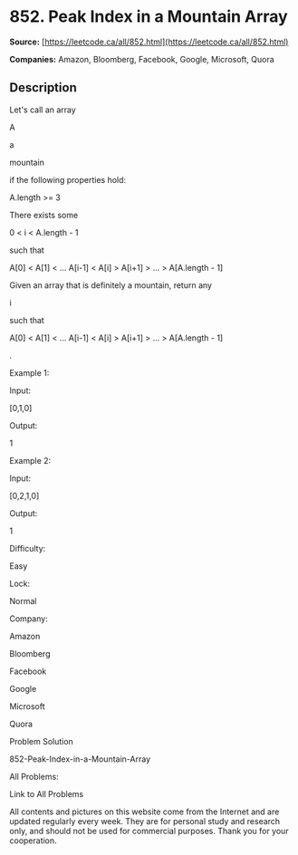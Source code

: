 # 852. Peak Index in a Mountain Array

**Source:** [https://leetcode.ca/all/852.html](https://leetcode.ca/all/852.html)

**Companies:** Amazon, Bloomberg, Facebook, Google, Microsoft, Quora

## Description

Let's call an array

A

a

mountain

if the following properties
        hold:

A.length >= 3

There exists some

0 < i < A.length - 1

such that

A[0] <
            A[1] < ... A[i-1] < A[i] > A[i+1] > ... > A[A.length - 1]

Given an array that is definitely a mountain, return any

i

such that

A[0]
        < A[1] < ... A[i-1] < A[i] > A[i+1] > ... > A[A.length - 1]

.

Example 1:

Input:

[0,1,0]

Output:

1

Example 2:

Input:

[0,2,1,0]

Output:

1

Difficulty:

Easy

Lock:

Normal

Company:

Amazon

Bloomberg

Facebook

Google

Microsoft

Quora

Problem Solution

852-Peak-Index-in-a-Mountain-Array

All Problems:

Link to All Problems

All contents and pictures on this website come from the Internet and are updated regularly every week. They are for personal study and research only, and should not be used for commercial purposes. Thank you for your cooperation.

